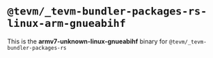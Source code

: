 # `@tevm/_tevm-bundler-packages-rs-linux-arm-gnueabihf`

This is the **armv7-unknown-linux-gnueabihf** binary for `@tevm/_tevm-bundler-packages-rs`
